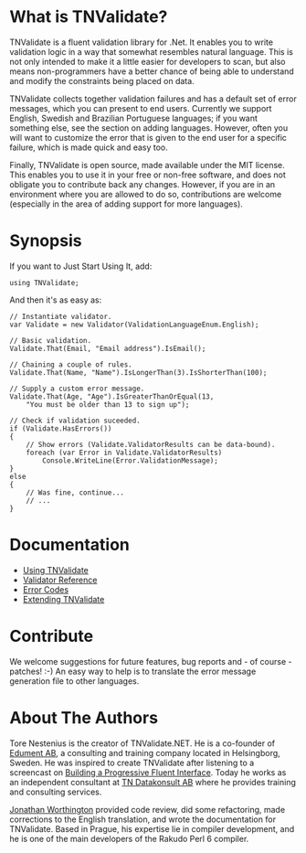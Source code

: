 # What is TNValidate?
TNValidate is a fluent validation library for .Net. It enables you to write validation
logic in a way that somewhat resembles natural language. This is not only intended to
make it a little easier for developers to scan, but also means non-programmers have a
better chance of being able to understand and modify the constraints being placed on
data.

TNValidate collects together validation failures and has a default set of error messages,
which you can present to end users. Currently we support English, Swedish and Brazilian
Portuguese languages; if you want something else, see the section on adding languages.
However, often you will want to customize the error that is given to the end user for a specific
failure, which is made quick and easy too.

Finally, TNValidate is open source, made available under the MIT license. This enables
you to use it in your free or non-free software, and does not obligate you to contribute
back any changes. However, if you are in an environment where you are allowed to do so,
contributions are welcome (especially in the area of adding support for more languages).

# Synopsis
If you want to Just Start Using It, add:

```
using TNValidate;
```

And then it's as easy as:

```
// Instantiate validator.
var Validate = new Validator(ValidationLanguageEnum.English);

// Basic validation.
Validate.That(Email, "Email address").IsEmail();

// Chaining a couple of rules.
Validate.That(Name, "Name").IsLongerThan(3).IsShorterThan(100);

// Supply a custom error message.
Validate.That(Age, "Age").IsGreaterThanOrEqual(13,
    "You must be older than 13 to sign up");

// Check if validation suceeded.
if (Validate.HasErrors())
{
    // Show errors (Validate.ValidatorResults can be data-bound).
    foreach (var Error in Validate.ValidatorResults)
        Console.WriteLine(Error.ValidationMessage);
}
else
{
    // Was fine, continue...
    // ...
}
```

# Documentation
* [Using TNValidate](https://github.com/tndataab/TNValidate/wiki/Using-TNValidate)
* [Validator Reference](https://github.com/tndataab/TNValidate/wiki/Validator-reference)
* [Error Codes](https://github.com/tndataab/TNValidate/wiki/Error-codes)
* [Extending TNValidate](https://github.com/tndataab/TNValidate/wiki/Extending-TNValidate)

# Contribute
We welcome suggestions for future features, bug reports and - of course - patches! :-) An easy way to help is to translate the error message generation file to other languages.

# About The Authors
Tore Nestenius is the creator of TNValidate.NET. He is a co-founder of [Edument AB](https://www.edument.se/), a consulting and training company located in Helsingborg, Sweden. He was inspired to create TNValidate after listening to a screencast on [Building a Progressive Fluent Interface](https://www.youtube.com/channel/UCSpCNq22KHTKv736UcCkuKw/Casts). Today he works as an independent consultant at [TN Datakonsult AB](https://tn-data.se) where he provides training and consulting services.

[Jonathan Worthington](https://www.jnthn.net/) provided code review, did some refactoring, made corrections to the English translation, and wrote the documentation for TNValidate. Based in Prague, his expertise lie in compiler development, and he is one of the main developers of the Rakudo Perl 6 compiler.
